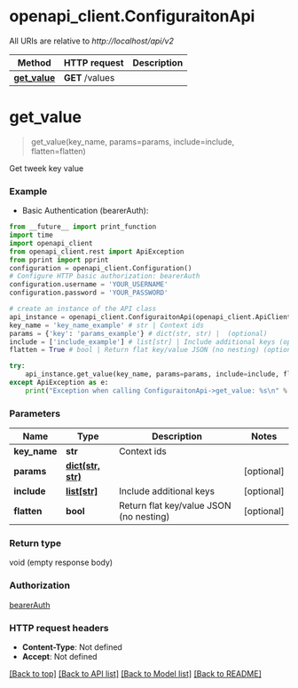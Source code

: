 # openapi_client.ConfiguraitonApi

All URIs are relative to *http://localhost/api/v2*

Method | HTTP request | Description
------------- | ------------- | -------------
[**get_value**](ConfiguraitonApi.md#get_value) | **GET** /values | 


# **get_value**
> get_value(key_name, params=params, include=include, flatten=flatten)



Get tweek key value

### Example

* Basic Authentication (bearerAuth): 
```python
from __future__ import print_function
import time
import openapi_client
from openapi_client.rest import ApiException
from pprint import pprint
configuration = openapi_client.Configuration()
# Configure HTTP basic authorization: bearerAuth
configuration.username = 'YOUR_USERNAME'
configuration.password = 'YOUR_PASSWORD'

# create an instance of the API class
api_instance = openapi_client.ConfiguraitonApi(openapi_client.ApiClient(configuration))
key_name = 'key_name_example' # str | Context ids
params = {'key': 'params_example'} # dict(str, str) |  (optional)
include = ['include_example'] # list[str] | Include additional keys (optional)
flatten = True # bool | Return flat key/value JSON (no nesting) (optional)

try:
    api_instance.get_value(key_name, params=params, include=include, flatten=flatten)
except ApiException as e:
    print("Exception when calling ConfiguraitonApi->get_value: %s\n" % e)
```

### Parameters

Name | Type | Description  | Notes
------------- | ------------- | ------------- | -------------
 **key_name** | **str**| Context ids | 
 **params** | [**dict(str, str)**](str.md)|  | [optional] 
 **include** | [**list[str]**](str.md)| Include additional keys | [optional] 
 **flatten** | **bool**| Return flat key/value JSON (no nesting) | [optional] 

### Return type

void (empty response body)

### Authorization

[bearerAuth](../README.md#bearerAuth)

### HTTP request headers

 - **Content-Type**: Not defined
 - **Accept**: Not defined

[[Back to top]](#) [[Back to API list]](../README.md#documentation-for-api-endpoints) [[Back to Model list]](../README.md#documentation-for-models) [[Back to README]](../README.md)

